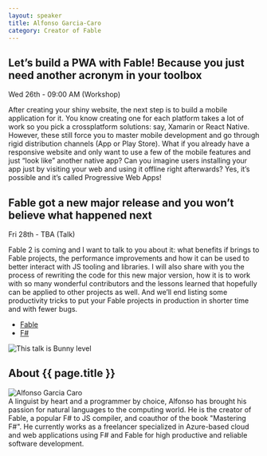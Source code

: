 ```yaml
---
layout: speaker
title: Alfonso Garcia-Caro
category: Creator of Fable
---
```


<div class="row">
    <div class="col-md-6">
        <div class="speaker-talk">
            <div class="section-head">
                <h2 class="header-title">Let’s build a PWA with Fable! Because you just need another acronym in your toolbox</h2>
                    <p class="header-desc">Wed 26th - 09:00 AM (Workshop)</p>
            </div>
            <div>
                <p>
                    After creating your shiny website, the next step is to build a mobile application for it. You know creating one for each platform takes a lot of work so you pick a crossplatform solutions: say, Xamarin or React Native. However, these still force you to master mobile development and go through rigid distribution channels (App or Play Store). What if you already have a responsive website and only want to use a few of the mobile features and just “look like” another native app? Can you imagine users installing your app just by visiting your web and using it offline right afterwards? Yes, it’s possible and it’s called Progressive Web Apps!
                </p>
            </div>
        </div>
    </div>
    <div class="col-md-6">
        <div class="speaker-talk">    				
            <div class="section-head">
                <h2 class="header-title">Fable got a new major release and you won’t believe what happened next</h2>
                <p class="header-desc">Fri 28th - TBA (Talk)</p>						
            </div>
            <div>
                <p>
                    Fable 2 is coming and I want to talk to you about it: what benefits if brings to Fable projects, the performance improvements and how it can be used to better interact with JS tooling and libraries. I will also share with you the process of rewriting the code for this new major version, how it is to work with so many wonderful contributors and the lessons learned that hopefully can be applied to other projects as well. And we’ll end listing some productivity tricks to put your Fable projects in production in shorter time and with fewer bugs.
                </p>
            </div>
            <div>
                <div class="speaker-tag">
                    <ul class="tag">
                        <li><a href="#">Fable</a></li>
                        <li><a href="#">F#</a></li>
                    </ul>
                </div>
                <div class="talk-level">
                    <img src="{{ site.baseurl }}public/assets/animals/bunny.png" alt="This talk is Bunny level" />
                </div>														
            </div>
        </div>
    </div><!-- /.col-md-8 -->
</div><!-- /.row -->
<div class="row">
    <div class="col-md-12">
        <div class="speaker-about">
            <div class="section-head">
                <h2 class="header-title">About {{ page.title }}</h2>
                <p class="header-desc">
                    <a href="https://twitter.com/alfonsogcnunez" target="_blank"><i class="fab fa-twitter"></i></a>
                    <a href="https://github.com/alfonsogarciacaro" target="_blank"><i class="fab fa-github-alt"></i></a>
                </p>					
            </div>
            <div class="row">
                <div class="col-md-2">
                    <img src="{{ site.baseurl }}public/assets/speakers/2018/alfonso-garcia-caro.jpg" alt="Alfonso Garcia Caro" />
                </div>
                <div class="col-md-10">
                    A linguist by heart and a programmer by choice, Alfonso has brought his passion for natural languages to the computing world. He is the creator of Fable, a popular F# to JS compiler, and coauthor of the book "Mastering F#". He currently works as a freelancer specialized in Azure-based cloud and web applications using F# and Fable for high productive and reliable software development.
                </div>
            </div>       
        </div>
    </div>
</div>